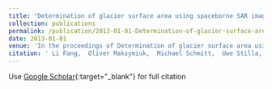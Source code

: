 ```yaml
---
title: "Determination of glacier surface area using spaceborne SAR imagery"
collection: publications
permalink: /publication/2013-01-01-Determination-of-glacier-surface-area-using-spaceborne-SAR-imagery
date: 2013-01-01
venue: 'In the proceedings of Determination of glacier surface area using spaceborne SAR imagery'
citation: ' Li Fang,  Oliver Maksymiuk,  Michael Schmitt,  Uwe Stilla, &quot;Determination of glacier surface area using spaceborne SAR imagery.&quot; In the proceedings of Determination of glacier surface area using spaceborne SAR imagery, 2013.'
---
```

Use [Google Scholar](https://scholar.google.com/scholar?q=Determination+of+glacier+surface+area+using+spaceborne+SAR+imagery){:target="_blank"} for full citation